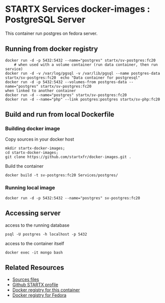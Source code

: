 # STARTX Services docker-images : PostgreSQL Server
This container run postgres on fedora server. 

## Running from docker registry

	docker run -d -p 5432:5432 --name="postgres" startx/sv-postgres:fc20
        # when used with a volume container (run data container, then run service)
	docker run -d -v /var/log/pgsql -v /var/lib/pgsql --name postgres-data startx/sv-postgres:fc20  echo "Data container for postgresql"
	docker run -d -p 5432:5432 --volumes-from postgres-data --name="postgres" startx/sv-postgres:fc20
	when linked to another container
	docker run -d --name="postgres" startx/sv-postgres:fc20
	docker run -d --name="php" --link postgres:postgres startx/sv-php:fc20

## Build and run from local Dockerfile
### Building docker image
Copy sources in your docker host 

	mkdir startx-docker-images; 
	cd startx-docker-images;
	git clone https://github.com/startxfr/docker-images.git .

Build the container

	docker build -t sv-postgres:fc20 Services/postgres/

### Running local image

	docker run -d -p 5432:5432 --name="postgres" sv-postgres:fc20

## Accessing server
access to the running database

	psql -U postgres -h localhost -p 5432

access to the container itself

	docker exec -it mongo bash

## Related Resources
* [Sources files](https://github.com/startxfr/docker-images/tree/master/Services/postgres)
* [Github STARTX profile](https://github.com/startxfr/docker-images)
* [Docker registry for this container](https://registry.hub.docker.com/u/startx/sv-postgres/)
* [Docker registry for Fedora](https://registry.hub.docker.com/u/fedora/)
